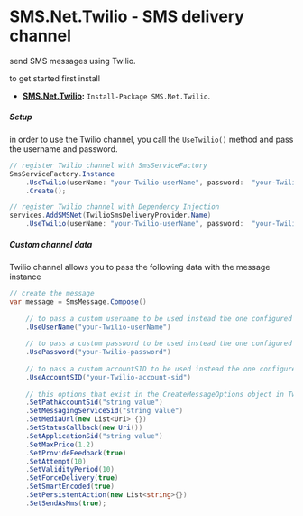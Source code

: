 # SMS.Net.Twilio - SMS delivery channel

send SMS messages using Twilio.

to get started first install
- **[SMS.Net.Twilio](https://www.nuget.org/packages/SMS.Net.Twilio/):** `Install-Package SMS.Net.Twilio`.  

##### Setup
in order to use the Twilio channel, you call the `UseTwilio()` method and pass the username and password.

```csharp
// register Twilio channel with SmsServiceFactory
SmsServiceFactory.Instance
    .UseTwilio(userName: "your-Twilio-userName", password:  "your-Twilio-password")
    .Create();

// register Twilio channel with Dependency Injection
services.AddSMSNet(TwilioSmsDeliveryProvider.Name)
    .UseTwilio(userName: "your-Twilio-userName", password:  "your-Twilio-password");
```

##### Custom channel data
Twilio channel allows you to pass the following data with the message instance

```csharp
// create the message
var message = SmsMessage.Compose()
    
    // to pass a custom username to be used instead the one configured in the options.
    .UseUserName("your-Twilio-userName")
    
    // to pass a custom password to be used instead the one configured in the options.
    .UsePassword("your-Twilio-password")
    
    // to pass a custom accountSID to be used instead the one configured in the options.
    .UseAccountSID("your-Twilio-account-sid")
    
    // this options that exist in the CreateMessageOptions object in Twilio
    .SetPathAccountSid("string value")
    .SetMessagingServiceSid("string value")
    .SetMediaUrl(new List<Uri> {})
    .SetStatusCallback(new Uri())
    .SetApplicationSid("string value")
    .SetMaxPrice(1.2)
    .SetProvideFeedback(true)
    .SetAttempt(10)
    .SetValidityPeriod(10)
    .SetForceDelivery(true)
    .SetSmartEncoded(true)
    .SetPersistentAction(new List<string>{})
    .SetSendAsMms(true);
```
